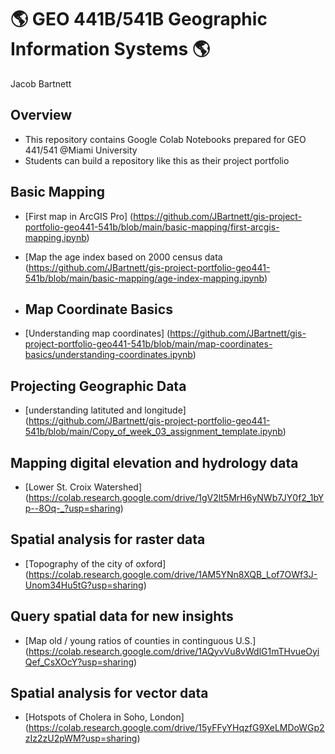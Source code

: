 # :earth_americas: GEO 441B/541B Geographic Information Systems :earth_americas:

Jacob Bartnett

## Overview
- This repository contains Google Colab Notebooks prepared for GEO 441/541 @Miami University
- Students can build a repository like this as their project portfolio

 ## Basic Mapping
- [First map in ArcGIS Pro] (https://github.com/JBartnett/gis-project-portfolio-geo441-541b/blob/main/basic-mapping/first-arcgis-mapping.ipynb)
- [Map the age index based on 2000 census data (https://github.com/JBartnett/gis-project-portfolio-geo441-541b/blob/main/basic-mapping/age-index-mapping.ipynb)

- ## Map Coordinate Basics

- [Understanding map coordinates] (https://github.com/JBartnett/gis-project-portfolio-geo441-541b/blob/main/map-coordinates-basics/understanding-coordinates.ipynb)

## Projecting Geographic Data
-  [understanding latituted and longitude] (https://github.com/JBartnett/gis-project-portfolio-geo441-541b/blob/main/Copy_of_week_03_assignment_template.ipynb)

## Mapping digital elevation and hydrology data 
- [Lower St. Croix Watershed] (https://colab.research.google.com/drive/1gV2lt5MrH6yNWb7JY0f2_1bYp--8Oq-_?usp=sharing)

## Spatial analysis for raster data 
- [Topography of the city of oxford] (https://colab.research.google.com/drive/1AM5YNn8XQB_Lof7OWf3J-Unom34Hu5tG?usp=sharing)

## Query spatial data for new insights
- [Map old / young ratios of counties in continguous U.S.] (https://colab.research.google.com/drive/1AQyvVu8vWdlG1mTHvueOyiQef_CsXOcY?usp=sharing)

## Spatial analysis for vector data 
- [Hotspots of Cholera in Soho, London] (https://colab.research.google.com/drive/15yFFyYHqzfG9XeLMDoWGp2zIz2zU2pWM?usp=sharing)
